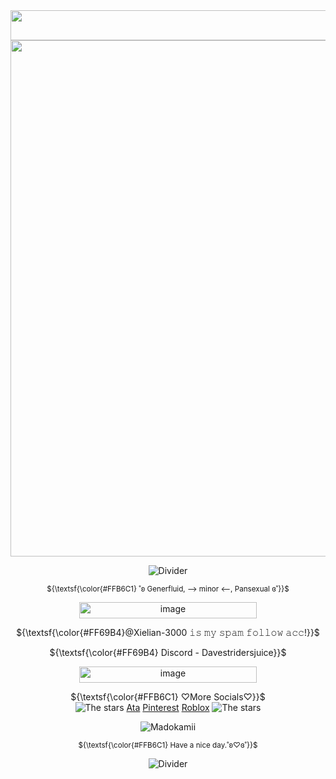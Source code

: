 <div align="center">
  
<img width="1080" height="48" alt="image" src="https://github.com/user-attachments/assets/0553ee32-9810-4ea1-bf88-f05c7e1e38f2" />
<img width="2048" height="826" alt="image" src="https://github.com/user-attachments/assets/55dac35f-c935-4678-8c2b-9f660be0c3ae" /></br>

![Divider](https://i.ibb.co/Gf7WKqWQ/tumblr-84b94c1946a55d2f79347adb4dd67b2a-6215da66-500.webp)

<sub>${\textsf{\color{#FFB6C1} ˚ʚ Generfluid, --> minor <--, Pansexual ɞ˚}}$ </br>

<img width="284" height="26" alt="image" src="https://github.com/user-attachments/assets/48df6650-fc20-4438-bb67-6731da706c78" />

${\textsf{\color{#FF69B4}@Xielian-3000 𝚒𝚜 𝚖𝚢 𝚜𝚙𝚊𝚖 𝚏𝚘𝚕𝚕𝚘𝚠 𝚊𝚌𝚌!}}$ <br>

${\textsf{\color{#FF69B4} Discord - Davestridersjuice}}$ <br>

<img width="284" height="26" alt="image" src="https://github.com/user-attachments/assets/48df6650-fc20-4438-bb67-6731da706c78" />

${\textsf{\color{#FFB6C1} ♡More Socials♡}}$ </br>
![The stars](https://i.ibb.co/VYxqTPM2/tumblr-5b53e0c83821a4df1e2c6a578ceb96ab-0208ddb1-75.webp) 
[Ata](https://chickenbootyweezer.atabook.org/)
[Pinterest](https://www.pinterest.com/Davestridersjuice/)
[Roblox](https://www.roblox.com/users/3939267694/profile) 
![The stars](https://i.ibb.co/VYxqTPM2/tumblr-5b53e0c83821a4df1e2c6a578ceb96ab-0208ddb1-75.webp)

![Madokamii](https://i.ibb.co/svcZ8PJ1/tumblr-79b8f21b02e5a2988315da1d55e1f9e7-8e63f14c-100.png)

<sub>${\textsf{\color{#FFB6C1} Have a nice day.˚ʚ♡ɞ˚}}$ </br>

![Divider](https://i.ibb.co/Gf7WKqWQ/tumblr-84b94c1946a55d2f79347adb4dd67b2a-6215da66-500.webp) </br>


